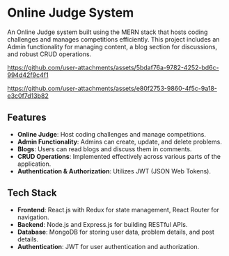 # Online Judge System

An Online Judge system built using the MERN stack that hosts coding challenges and manages competitions efficiently. This project includes an Admin functionality for managing content, a blog section for discussions, and robust CRUD operations.


https://github.com/user-attachments/assets/5bdaf76a-9782-4252-bd6c-994d42f9c4f1

https://github.com/user-attachments/assets/e80f2753-9860-4f5c-9a18-e3c0f7d13b82


## Features

- **Online Judge**: Host coding challenges and manage competitions.
- **Admin Functionality**: Admins can create, update, and delete problems.
- **Blogs**: Users can read blogs and discuss them in comments.
- **CRUD Operations**: Implemented effectively across various parts of the application.
- **Authentication & Authorization**: Utilizes JWT (JSON Web Tokens).

## Tech Stack

- **Frontend**: React.js with Redux for state management, React Router for navigation.
- **Backend**: Node.js and Express.js for building RESTful APIs.
- **Database**: MongoDB for storing user data, problem details, and post details.
- **Authentication**: JWT for user authentication and authorization.
